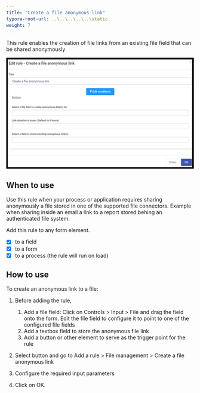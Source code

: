 ```yaml
---
title: "Create a file anonymous link"
typora-root-url: ..\..\..\..\..\static
weight: 7
---
```


This rule enables the creation of file links from an existing file field that can be shared anonymously 	

![Send email rule dialog box](/images/createafileanonymouslink.png)

## When to use 
Use this rule when your process or application requires sharing anonymously a file stored in one of the supported file connectors. Example when sharing inside an email a link to a report stored behing an authenticated file system.

Add this rule to any form element.

- [x] to a field
- [x] to a form 
- [x] to a process (the rule will run on load)

## How to use
To create an anonymous link to a file:
1. Before adding the rule, 
   1. Add a file field: Click on Controls > Input > File and drag the field onto the form. Edit the file field to configure it to point to one of the configured file fields
   2. Add a textbox field to store the anonymous file link
   3. Add a button or other element to serve as the trigger point for the rule

2. Select button and go to Add a rule > File management > Create a file anonymous link
3. Configure the required input parameters
4. Click on OK. 
